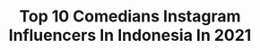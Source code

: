 ---
title: Top 10 Comedians Instagram Influencers In Indonesia In 2021
description: >-
  Find top comedians Instagram influencers in Indonesia in 2021. Most popular hashtags: #tiktok #viral #photoshoot.
platform: Instagram
hits: 37
text_top: Discover the top-rated Instagram profiles on inBeat.
text_bottom: Our search engine holds 37 Instagram influencers like this in Indonesia for you to work with.
profiles:
  - username: "kikysaputrii"
    fullname: >-
      Kiky Saputri
    bio: >-
      Standup Comedian. On / Off Air : 0812 8409 2626 (Pri)
    location: "Indonesia"
    followers: 341652
    engagement: 985
    commentsToLikes: 0.015182
    id: ck5chh7jjqrwq0i11wwgr3cbr
    verified: true
    hashtags: "#tiktokindonesia, #yowisbentheseries, #wetvoriginal, #ngepopmie"
  - username: "aryanovrianus"
    fullname: >-
      Arya Novrianus —アルヤ•
    bio: >-
      Life is fun, it all depends on how you enjoy it. | Comedian | Writer | Podcaster 🎙️: #RomanceDawn — Selasa & Kamis, di @noice.id 🔊
    location: "Indonesia"
    followers: 18400
    engagement: 279
    commentsToLikes: 0.017520
    id: ck5c803sf8igy0i11ionamp16
    verified: false
    hashtags: "#romancedawn, #ciaah, #ghibah, #marcothephoenix"
  - username: "maswiraaa"
    fullname: >-
      Wira Sirajati
    bio: >-
      📷 Through The Future with @apresiasiid 😀 Need MC, Creator & Comedian, DM!
    location: "Indonesia"
    followers: 5940
    engagement: 356
    commentsToLikes: 0.079157
    id: ck0u9t6ftaldi0i1908u288z2
    verified: false
    hashtags: "#menikmatiindonesia, #covid19, #apresiasiindonesia, #viral"
  - username: "meet_037"
    fullname: >-
      MEET_037 🔥
    bio: >-
      Rajasthan India | Actor | Comedian | Model | Entertainer Tiktok ID: Meet_037 🎂 30 may
    location: "Indonesia"
    followers: 22628
    engagement: 2124
    commentsToLikes: 0.035397
    id: ck8wf67cgf6zu0j780tr701zt
    verified: false
    hashtags: "#keepsuporting, #photoshoot, #videoselfie, #mensfashion"
  - username: "memedaengg"
    fullname: >-
      SARJANA STARSYNDROME
    bio: >-
      Im Not Selebgram, Just A Comedian! ✨Pontienak-Xmantanbarat 🌈MC & Komedian On Mic @standupindo_ptk 🌸Part of @drapon.id 🌵Bussinesinquiries: Klink kink👇
    location: "Indonesia"
    followers: 24137
    engagement: 433
    commentsToLikes: 0.010690
    id: ck15sdbcmcfkf0i192rl3cpdy
    verified: false
    hashtags: "#lemaripontianak, #cucigudangpontianak, #sofapontianak, #tribunpontianak"
  - username: "rigensih"
    fullname: >-
      Rigen Rakelna
    bio: >-
      Stand up comedian, Aktor, Host, MC, Youtuber. Singer, Magician | CEO of @dapur_angrygen | CP: 08128881654 (Sari)
    location: "Indonesia"
    followers: 124853
    engagement: 701
    commentsToLikes: 0.016881
    id: ck6uc1mvlcyui0j715zmvvdx2
    verified: false
    hashtags: "#vape, #lakleyliquid, #gjlsentertainment, #kebangkitanumkm"
  - username: "praz_teguh"
    fullname: >-
      Praz Teguh
    bio: >-
      Stand Up Comedian Digital Manager : 087783174293 (Evan) Endorsement /PP : 082283026624 (Niki)
    location: "Indonesia"
    followers: 319393
    engagement: 336
    commentsToLikes: 0.010386
    id: ck0w5u2ne5fze0i19lswn17nl
    verified: false
    hashtags: "#pacahparuikrantau, #pacahparuik, #rantau, #majuterus"
  - username: "cokipardede666"
    fullname: >-
      Reza Pardede
    bio: >-
      Stand Up Comedian Trouble maker @horus.Wears @Majelislucuindonesia Business : +6287821742739 Diaz +628128881654 Sari
    location: "Indonesia"
    followers: 314879
    engagement: 970
    commentsToLikes: 0.018717
    id: ck5qakm8jgw3x0i11ngvge43n
    verified: false
    hashtags: "#pubgmobileindo, #blackpink, #rpbungadeposito, #shoppeid"
  - username: "grayhan10"
    fullname: >-
      Gusti Rayhan Gibayus
    bio: >-
      It’s not a stupid comedian section. — @diolafrada / @srnproduction / @santiagopodcast / Email for digital inquiries❗️
    location: "Indonesia"
    followers: 123457
    engagement: 1239
    commentsToLikes: 0.006818
    id: ck5hqaqiassll0i11qsybwd6a
    verified: true
    hashtags: "#patunganuntukberbagithr, #patunganberbagithr, #virtualphotoshoot, #warkopdkireborn"
  - username: "funholicanki"
    fullname: >-
      ANKITA
    bio: >-
      Actor ♥️ Comedian Thanks for being a part of my life Call me #Anki Artist Managed by @joydebxtut
    location: "Indonesia"
    followers: 23672
    engagement: 605
    commentsToLikes: 0.021309
    id: ck15tcqkthggy0i19euembdic
    verified: false
    hashtags: "#kolkatasutra, #reelsinstagram, #kolkatabuzz, #anki"
---